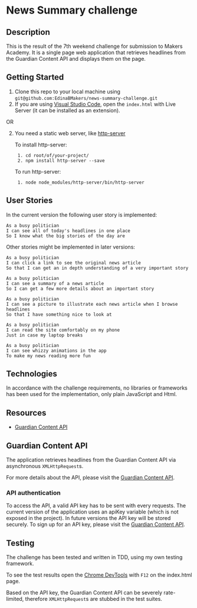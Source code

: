 # News Summary challenge

## Description

This is the result of the 7th weekend challenge for submission to Makers Academy. It is a single page web application that retrieves headlines from the Guardian Content API and displays them on the page.

## Getting Started

1. Clone this repo to your local machine using `git@github.com:EdinaBMakers/news-summary-challenge.git`
2. If you are using [Visual Studio Code](https://code.visualstudio.com/), open the `index.html` with Live Server (it can be installed as an extension).

  OR

2. You need a static web server, like [http-server](https://www.npmjs.com/package/http-server)

    To install http-server:

        1. cd root/of/your-project/
        2. npm install http-server --save

    To run http-server:
    
        1. node node_modules/http-server/bin/http-server

## User Stories

In the current version the following user story is implemented:

```
As a busy politician
I can see all of today's headlines in one place
So I know what the big stories of the day are
```

Other stories might be implemented in later versions:

```
As a busy politician
I can click a link to see the original news article
So that I can get an in depth understanding of a very important story
```

```
As a busy politician
I can see a summary of a news article
So I can get a few more details about an important story
```

```
As a busy politician
I can see a picture to illustrate each news article when I browse headlines
So that I have something nice to look at
```

```
As a busy politician
I can read the site comfortably on my phone
Just in case my laptop breaks
```

```
As a busy politician
I can see whizzy animations in the app
To make my news reading more fun
```
## Technologies

In accordance with the challenge requirements, no libraries or frameworks has been used for the implementation, only plain JavaScript and Html.

## Resources

* [Guardian Content API](http://open-platform.theguardian.com/documentation/)

## Guardian Content API

The application retrieves headlines from the Guardian Content API via asynchronous `XMLHttpRequest`s.

For more details about the API, please visit the [Guardian Content API](http://open-platform.theguardian.com/documentation/).

### API authentication

To access the API, a valid API key has to be sent with every requests. The current version of the application uses an apiKey variable (which is not exposed in the project). In future versions the API key will be stored securely. To sign up for an API key, please visit the [Guardian Content API](http://open-platform.theguardian.com/documentation/).

## Testing

The challenge has been tested and written in TDD, using my own testing framework. 

To see the test results open the [Chrome DevTools](https://developers.google.com/web/tools/chrome-devtools/) with `F12` on the index.html page.

Based on the API key, the Guardian Content API can be severely rate-limited, therefore `XMLHttpRequest`s are stubbed in the test suites.